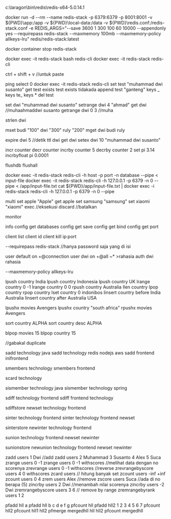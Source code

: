 c:\laragon\bin\redis\redis-x64-5.0.14.1

docker run -d --rm --name redis-stack -p 6379:6379 -p 8001:8001 -v ${PWD}\app:/app -v ${PWD}\local-data\:/data -v ${PWD}\redis.conf:/redis-stack.conf -e REDIS_ARGS="--save 3600 1 300 100 60 10000 --appendonly yes --requirepass redis-stack --maxmemory 100mb --maxmemory-policy allkeys-lru" redis/redis-stack:latest

<!-- --save 3600 1 300 100 60 10000 | penyimpanan dengan rdb 1jam 1data 5menit 60data 60detik 10000 -->
<!-- --appendonly yes | penyimpanan dengan AOF -->

<!-- jika membuat confignya di redis.conf otomatis REDIS_ARGSnya tertimpa, tetapi jika di filenya tidak di set, otomatis menggunakan yang di REDIS_ARGS -->

docker container stop redis-stack

docker exec -it redis-stack bash
redis-cli
docker exec -it redis-stack redis-cli

ctrl + shift + v //untuk paste

ping
select 0
docker exec -it redis-stack redis-cli
set test "muhammad dwi susanto"
get test
exists test
exists tidakada
append test "ganteng"
keys _
keys te_
keys *
del test

<!--! get-range -->

set dwi "muhammad dwi susanto"
setrange dwi 4 "ahmad"
get dwi //muhaahmaddwi susanto
getrange dwi 0 3 //muha

<!-- length -->
strlen dwi

<!--! mget mset | multiple data string -->

mset budi "100" dwi "300" ruly "200"
mget dwi budi ruly

<!--! expiration -->

expire dwi 5 //detik
ttl dwi
get dwi
setex dwi 10 "muhammad dwi susanto"

<!-- !increment dan decrement -->

incr counter
decr counter
incrby counter 5
decrby counter 2
set pi 3.14
incrbyfloat pi 0.0001

<!--! flush | mengosongkan data di db -->

flushdb
flushall

<!--! pipeline -->

docker exec -it redis-stack redis-cli -h host -p port -n database --pipe < input-file
docker exec -it redis-stack redis-cli -h 127.0.0.1 -p 6379 -n 0 --pipe < /app/input-file.txt
cat ${PWD}/app/input-file.txt | docker exec -i redis-stack redis-cli -h 127.0.0.1 -p 6379 -n 0 --pipe

<!-- !transaction / multi -->

multi
set apple "Apple"
get apple
set samsung "samsung"
set xiaomi "xiaomi"
exec //eksekusi
discard //batalkan

<!-- !monitor -->

monitor

<!--! server information -->

info
config get databases
config get save
config get bind
config get port

<!--! client connection -->

client list
client id
client kill ip:port

<!--! security -->
<!-- tambahkan di redis.conf -->

<!-- dengan args -->

--requirepass redis-stack //hanya password saja yang di isi

<!-- dengan user -->

user default on +@connection
user dwi on +@all ~\* >rahasia
auth dwi rahasia

<!-- !persistence -->
<!-- RDB dan AOF -->
<!-- --save dan --appendonly -->

<!--! eviction -->

--maxmemory-policy allkeys-lru

<!-- noeviction: Keys are not evicted but the server will return an error when you try to execute commands that cache new data. If your database uses replication then this condition only applies to the primary database. Note that commands that only read existing data still work as normal.
allkeys-lru: Evict the least recently used (LRU) keys.
allkeys-lfu: Evict the least frequently used (LFU) keys.
allkeys-random: Evict keys at random.
volatile-lru: Evict the least recently used keys that have the expire field set to true.
volatile-lfu: Evict the least frequently used keys that have the expire field set to true.
volatile-random: Evict keys at random only if they have the expire field set to true.
volatile-ttl: Evict keys with the expire field set to true that have the shortest remaining time-to-live (TTL) value. -->

<!-- lists -->
lpush country India
lpush country Indonesia
lpush country UK
lrange country 0 -1
lrange country 0 0
rpush country Australia
llen country
lpop country
rpop country
lset country 0 indonibos
linsert country before India Australia
linsert country after Australia USA

<!-- lpushx, rpushx -->
<!-- Jika daftar yang dituju tidak ada, LPUSHX tidak akan melakukan apa-apa dan tidak akan membuat daftar baru. -->
lpushx movies Avengers
lpushx country "south africa"
rpushx movies Avengers

<!-- sort -->
sort country ALPHA
sort country desc ALPHA

<!-- blpop -->
<!-- menunggu 15 detik jika datanya tidak ada -->
blpop movies 15
blpop country 15 

<!-- !set --> //gabakal duplicate
<!-- add key and value -->
sadd technology java
sadd technology redis nodejs aws
sadd frontend inifrontend
<!-- melihat datanya -->
smembers technology
smembers frontend
<!-- menghitung lengthnya -->
scard technology
<!-- melihat apakah java ada di dalamnya -->
sismember technology java
sismember technology spring
<!-- perbedaan misal mengecek teknologi, jika datanya ada di frontend maka tidak di tampilkan  -->
<!-- technology: java sprint frontend: java | output: spring -->
sdiff technology frontend
sdiff frontend technology
<!-- menyimpan different ke newset -->
sdiffstore newset technology frontend
<!-- sinter | kebalikan different -->
sinter technology frontend
sinter technology frontend newset
<!-- menyimpan internya -->
sinterstore newinter technology frontend
<!-- sunion | semua datanya -->
sunion technology frontend newset newinter
<!-- store -->
sunionstore newunion technology frontend newset newinter

<!-- ! redis sorted sets -->
zadd users 1 Dwi //add
zadd users 2 Muhammad 3 Susanto 4 Alex 5 Suca
zrange users 0 -1
zrange users 0 -1 withscores //melihat data dengan no scorenya
zrevrange users 0 -1 withscores //reverse
zrevrangebyscore users 4 0 withscores
zcard users // hitung banyak set
zcount users -inf +inf
zcount users 0 4
zrem users Alex //remove
zscore users Suca //ada di no berapa (5)
zincrby users 2 Dwi //menambah nilai scorenya
zincrby users -2 Dwi
zremrangebyscore users 3 6 // remove by range
zremrangebyrank users 1 2

<!-- hyperLogLog -->
pfadd hll a
pfadd hll b c d e f g
pfcount hll
pfadd hll2 1 2 3 4 5 6 7
pfcount hll2
pfcount hll1 hll2
pfmerge mergedhll hll hll2
pfcount mergedhll